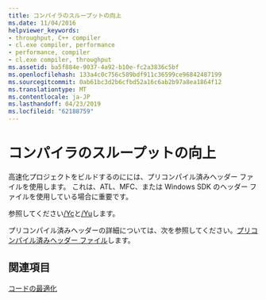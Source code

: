```yaml
---
title: コンパイラのスループットの向上
ms.date: 11/04/2016
helpviewer_keywords:
- throughput, C++ compiler
- cl.exe compiler, performance
- performance, compiler
- cl.exe compiler, throughput
ms.assetid: ba5f884e-9037-4a92-b10e-fc2a3836c5bf
ms.openlocfilehash: 133a4c0c756c589bdf911c36599ce96842487199
ms.sourcegitcommit: 0ab61bc3d2b6cfbd52a16c6ab2b97a8ea1864f12
ms.translationtype: MT
ms.contentlocale: ja-JP
ms.lasthandoff: 04/23/2019
ms.locfileid: "62188759"
---
```

# <a name="improving-compiler-throughput"></a>コンパイラのスループットの向上

高速化プロジェクトをビルドするのにには、プリコンパイル済みヘッダー ファイルを使用します。 これは、ATL、MFC、または Windows SDK のヘッダー ファイルを使用している場合に重要です。

参照してください[/Yc](reference/yc-create-precompiled-header-file.md)と[/Yu](reference/yu-use-precompiled-header-file.md)します。

プリコンパイル済みヘッダーの詳細については、次を参照してください。[プリコンパイル済みヘッダー ファイル](creating-precompiled-header-files.md)します。

## <a name="see-also"></a>関連項目

[コードの最適化](optimizing-your-code.md)
